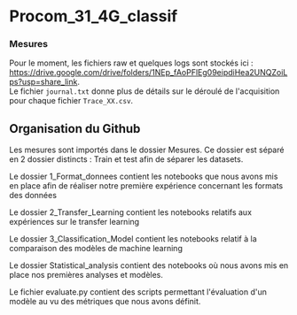 # Procom_31_4G_classif

### Mesures #
Pour le moment, les fichiers raw et quelques logs sont stockés ici : https://drive.google.com/drive/folders/1NEp_fAoPFlEg09eipdiHea2UNQZoiLps?usp=share_link. <br/>
Le fichier `journal.txt` donne plus de détails sur le déroulé de l'acquisition pour chaque fichier `Trace_XX.csv`.

## Organisation du Github #

Les mesures sont importés dans le dossier Mesures. Ce dossier est séparé en 2 dossier distincts : Train et test afin de séparer les datasets.


Le dossier 1_Format_donnees contient les notebooks que nous avons mis en place afin de réaliser notre première expérience concernant les formats des données

Le dossier 2_Transfer_Learning contient les notebooks relatifs aux expériences sur le transfer learning

Le dossier 3_Classification_Model contient les notebooks relatif à la comparaison des modèles de machine learning

Le dossier Statistical_analysis contient des notebooks où nous avons mis en place nos premières analyses et modèles.

Le fichier evaluate.py contient des scripts permettant l'évaluation d'un modèle au vu des métriques que nous avons définit.
